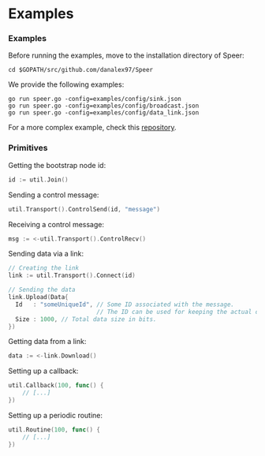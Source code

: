 # Examples

### Examples

Before running the examples, move to the installation directory of Speer:
```
cd $GOPATH/src/github.com/danalex97/Speer
```

We provide the following examples:
```
go run speer.go -config=examples/config/sink.json
go run speer.go -config=examples/config/broadcast.json
go run speer.go -config=examples/config/data_link.json
```

For a more complex example, check this [repository](https://github.com/danalex97/nfsTorrent).

### Primitives

Getting the bootstrap node id:
```go
id := util.Join()
```

Sending a control message:

```go
util.Transport().ControlSend(id, "message")
```

Receiving a control message:

```go
msg := <-util.Transport().ControlRecv()
```

Sending data via a link:

```go
// Creating the link
link := util.Transport().Connect(id)

// Sending the data
link.Upload(Data{
  Id   : "someUniqueId", // Some ID associated with the message.
                         // The ID can be used for keeping the actual data or metadata.
  Size : 1000, // Total data size in bits.
})
```

Getting data from a link:

```go
data := <-link.Download()
```

Setting up a callback:

```go
util.Callback(100, func() {
    // [...]
})
```

Setting up a periodic routine:

```go
util.Routine(100, func() {
    // [...]
})
```
